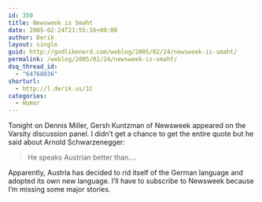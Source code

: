 ```yaml
---
id: 350
title: Newsweek is Smaht
date: 2005-02-24T21:55:16+00:00
author: Derik
layout: single
guid: http://godlikenerd.com/weblog/2005/02/24/newsweek-is-smaht/
permalink: /weblog/2005/02/24/newsweek-is-smaht/
dsq_thread_id:
  - "64768036"
shorturl:
  - http://l.derik.us/1C
categories:
  - Humor
---
```

Tonight on Dennis Miller, Gersh Kuntzman of Newsweek appeared on the Varsity discussion panel. I didn&#8217;t get a chance to get the entire quote but he said about Arnold Schwarzenegger:

> He speaks Austrian better than&#8230;.

Apparently, Austria has decided to rid itself of the German language and adopted its own new language. I&#8217;ll have to subscribe to Newsweek because I&#8217;m missing some major stories.